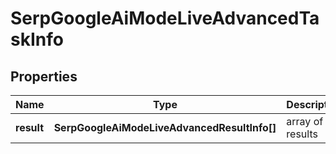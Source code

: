 # SerpGoogleAiModeLiveAdvancedTaskInfo

## Properties

| Name | Type | Description | Notes |
|------------ | ------------- | ------------- | -------------|
**result** | **SerpGoogleAiModeLiveAdvancedResultInfo[]** | array of results |[optional]|